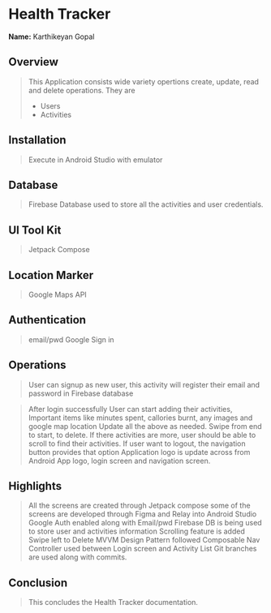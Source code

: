 # Health Tracker
__Name:__ Karthikeyan Gopal

## Overview

> This Application consists wide variety opertions create, update, read and delete operations. They are
> + Users
> + Activities


## Installation
> Execute in Android Studio with emulator

## Database
> Firebase Database used to store all the activities and user credentials.

## UI Tool Kit
> Jetpack Compose

## Location Marker
> Google Maps API

## Authentication
> email/pwd
> Google Sign in

## Operations
> User can signup as new user, this activity will register their email and password in Firebase database

> After login successfully
> User can start adding their activities,
> Important items like minutes spent, callories burnt, any images and google map location
> Update all the above as needed. 
> Swipe from end to start, to delete.
> If there activities are more, user should be able to scroll to find their activities.
> If user want to logout, the navigation button provides that option
> Application logo is update across from Android App logo, login screen and navigation screen.
> 

## Highlights
> All the screens are created through Jetpack compose
> some of the screens are developed through Figma and Relay into Android Studio
> Google Auth enabled along with Email/pwd
> Firebase DB is being used to store user and activities information
> Scrolling feature is added
> Swipe left to Delete
> MVVM Design Pattern followed
> Composable Nav Controller used between Login screen and Activity List
> Git branches are used along with commits.

## Conclusion
> This concludes the Health Tracker documentation.

